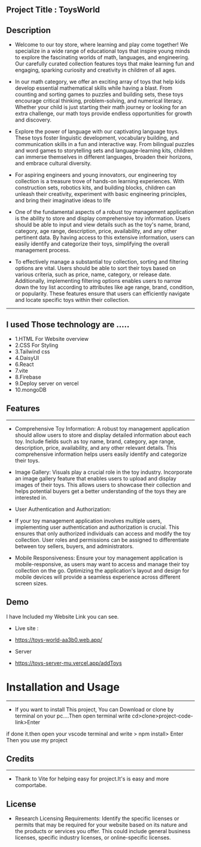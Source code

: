 ## **Project Title : ToysWorld**

## **Description**

- Welcome to our toy store, where learning and play come together! We specialize in a wide range of educational toys that inspire young minds to explore the fascinating worlds of math, languages, and engineering. Our carefully curated collection features toys that make learning fun and engaging, sparking curiosity and creativity in children of all ages.

- In our math category, we offer an exciting array of toys that help kids develop essential mathematical skills while having a blast. From counting and sorting games to puzzles and building sets, these toys encourage critical thinking, problem-solving, and numerical literacy. Whether your child is just starting their math journey or looking for an extra challenge, our math toys provide endless opportunities for growth and discovery.

- Explore the power of language with our captivating language toys. These toys foster linguistic development, vocabulary building, and communication skills in a fun and interactive way. From bilingual puzzles and word games to storytelling sets and language-learning kits, children can immerse themselves in different languages, broaden their horizons, and embrace cultural diversity.

- For aspiring engineers and young innovators, our engineering toy collection is a treasure trove of hands-on learning experiences. With construction sets, robotics kits, and building blocks, children can unleash their creativity, experiment with basic engineering principles, and bring their imaginative ideas to life

- One of the fundamental aspects of a robust toy management application is the ability to store and display comprehensive toy information. Users should be able to input and view details such as the toy's name, brand, category, age range, description, price, availability, and any other pertinent data. By having access to this extensive information, users can easily identify and categorize their toys, simplifying the overall management process.

- To effectively manage a substantial toy collection, sorting and filtering options are vital. Users should be able to sort their toys based on various criteria, such as price, name, category, or release date. Additionally, implementing filtering options enables users to narrow down the toy list according to attributes like age range, brand, condition, or popularity. These features ensure that users can efficiently navigate and locate specific toys within their collection.

---

## **I used Those technology are .....**

-  1.HTML For Website overview
- 2.CSS For Styling
- 3.Tailwind css
- 4.DaisyUI
- 6.React
- 7.vite
- 8.Firebase
- 9.Deploy server on vercel
- 10.mongoDB

## **Features**

---
- Comprehensive Toy Information:
A robust toy management application should allow users to store and display detailed information about each toy. Include fields such as toy name, brand, category, age range, description, price, availability, and any other relevant details. This comprehensive information helps users easily identify and categorize their toys.
- Image Gallery:
Visuals play a crucial role in the toy industry. Incorporate an image gallery feature that enables users to upload and display images of their toys. This allows users to showcase their collection and helps potential buyers get a better understanding of the toys they are interested in.
-  User Authentication and Authorization:

- If your toy management application involves multiple users, implementing user authentication and authorization is crucial. This ensures that only authorized individuals can access and modify the toy collection. User roles and permissions can be assigned to differentiate between toy sellers, buyers, and administrators.

- Mobile Responsiveness:
Ensure your toy management application is mobile-responsive, as users may want to access and manage their toy collection on the go. Optimizing the application's layout and design for mobile devices will provide a seamless experience across different screen sizes.


## **Demo**

I have Included my Website Link you can see.
- Live site :
- https://toys-world-aa3b0.web.app/

- Server
- https://toys-server-mu.vercel.app/addToys

# **Installation and Usage**

---

- If you want to install This project, You can Download or clone by terminal on your pc....Then open terminal write cd>clone>project-code-link>Enter

if done it.then open your vscode terminal
and write > npm install> Enter
Then you use my project

## **Credits**

---

- Thank to Vite for helping easy for project.It's is easy and more comportabe.

## **License**

- Research Licensing Requirements: Identify the specific licenses or permits that may be required for your website based on its nature and the products or services you offer. This could include general business licenses, specific industry licenses, or online-specific licenses.
